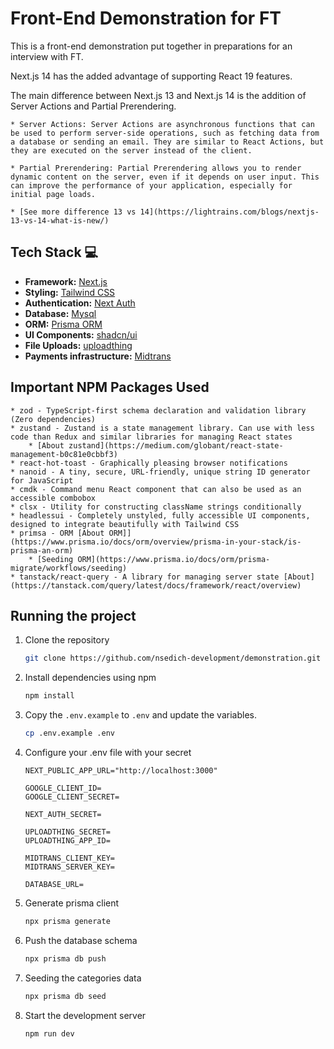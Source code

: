 Front-End Demonstration for FT
============

This is a front-end demonstration put together in preparations for an interview with FT. 

Next.js 14 has the added advantage of supporting React 19 features. 

The main difference between Next.js 13 and Next.js 14 is the addition of Server Actions and Partial Prerendering.

	* Server Actions: Server Actions are asynchronous functions that can be used to perform server-side operations, such as fetching data from a database or sending an email. They are similar to React Actions, but they are executed on the server instead of the client.

	* Partial Prerendering: Partial Prerendering allows you to render dynamic content on the server, even if it depends on user input. This can improve the performance of your application, especially for initial page loads.

	* [See more difference 13 vs 14](https://lightrains.com/blogs/nextjs-13-vs-14-what-is-new/)
	
## Tech Stack 💻

- **Framework:** [Next.js](https://nextjs.org)
- **Styling:** [Tailwind CSS](https://tailwindcss.com)
- **Authentication:** [Next Auth](https://authjs.dev)
- **Database:** [Mysql](https://www.mysql.com)
- **ORM:** [Prisma ORM](https://www.prisma.io)
- **UI Components:** [shadcn/ui](https://ui.shadcn.com)
- **File Uploads:** [uploadthing](https://uploadthing.com)
- **Payments infrastructure:** [Midtrans](https://midtrans.com)

Important NPM Packages Used
------------

	* zod - TypeScript-first schema declaration and validation library (Zero dependencies)
	* zustand - Zustand is a state management library. Can use with less code than Redux and similar libraries for managing React states
		* [About zustand](https://medium.com/globant/react-state-management-b0c81e0cbbf3)
	* react-hot-toast - Graphically pleasing browser notifications
	* nanoid - A tiny, secure, URL-friendly, unique string ID generator for JavaScript
	* cmdk - Command menu React component that can also be used as an accessible combobox
	* clsx - Utility for constructing className strings conditionally
	* headlessui - Completely unstyled, fully accessible UI components, designed to integrate beautifully with Tailwind CSS
	* primsa - ORM [About ORM]](https://www.prisma.io/docs/orm/overview/prisma-in-your-stack/is-prisma-an-orm)
		* [Seeding ORM](https://www.prisma.io/docs/orm/prisma-migrate/workflows/seeding)
	* tanstack/react-query - A library for managing server state [About](https://tanstack.com/query/latest/docs/framework/react/overview)
	
Running the project
------------

1. Clone the repository

   ```bash
   git clone https://github.com/nsedich-development/demonstration.git
   ```

2. Install dependencies using npm

   ```bash
   npm install
   ```

3. Copy the `.env.example` to `.env` and update the variables.

   ```bash
   cp .env.example .env
   ```
   
4. Configure your .env file with your secret

   ```env
   NEXT_PUBLIC_APP_URL="http://localhost:3000"
   
   GOOGLE_CLIENT_ID=
   GOOGLE_CLIENT_SECRET=
   
   NEXT_AUTH_SECRET=
   
   UPLOADTHING_SECRET=
   UPLOADTHING_APP_ID=
   
   MIDTRANS_CLIENT_KEY=
   MIDTRANS_SERVER_KEY=
   
   DATABASE_URL=
   ```
   
5. Generate prisma client

   ```bash
   npx prisma generate
   ```
   
6. Push the database schema

   ```bash
   npx prisma db push
   ```
   
7. Seeding the categories data

   ```bash
   npx prisma db seed
   ```

8. Start the development server

   ```bash
   npm run dev
   ```
   
